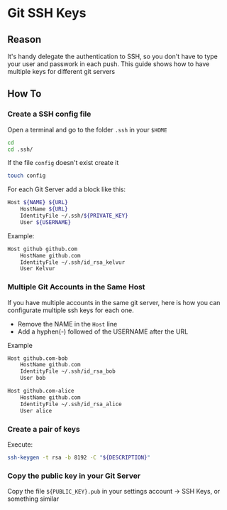 # Git SSH Keys

## Reason

It's handy delegate the authentication to SSH, so you don't have to type your user and passwork in each push.
This guide shows how to have multiple keys for different git servers

## How To

### Create a SSH config file

Open a terminal and go to the folder `.ssh` in your `$HOME`

```bash
cd
cd .ssh/
```

If the file `config` doesn't exist create it

```bash
touch config
```

For each Git Server add a block like this:

```bash
Host ${NAME} ${URL}
    HostName ${URL}
    IdentityFile ~/.ssh/${PRIVATE_KEY}
    User ${USERNAME}
```

Example:

```bash
Host github github.com
    HostName github.com
    IdentityFile ~/.ssh/id_rsa_kelvur
    User Kelvur
```

### Multiple Git Accounts in the Same Host

If you have multiple accounts in the same git server, here is how you can configurate multiple ssh keys for each one.
- Remove the NAME in the `Host` line
- Add a hyphen(-) followed of the USERNAME after the URL

Example

```bash
Host github.com-bob
    HostName github.com
    IdentityFile ~/.ssh/id_rsa_bob
    User bob

Host github.com-alice
    HostName github.com
    IdentityFile ~/.ssh/id_rsa_alice
    User alice
```

### Create a pair of keys

Execute:

```bash
ssh-keygen -t rsa -b 8192 -C "${DESCRIPTION}"
```

### Copy the public key in your Git Server

Copy the file `${PUBLIC_KEY}.pub` in your settings account -> SSH Keys, or something similar
